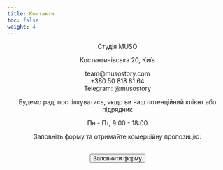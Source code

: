 ```yaml
---
title: Контакти
toc: false
weight: 4
---
```

<p></p>
<center>
<p>Студія MUSO</p>

Костянтинівська 20, Київ

team&#064;musostory.com  
+380 50 818 81 64  
Telegram: @musostory

Будемо раді поспілкуватись, якщо ви наш потенційний клієнт або підрядник

Пн - Пт, 9:00 - 18:00

Заповніть форму та отримайте комерційну пропозицію:
<br></br>
<center><a href=https://forms.gle/j7dEVhp2pfNFqMLs6><button type="submit" name="add" class="btn--fill w-full" data-text="Add to Cart">Заповнити форму</button></a></center>
</center>